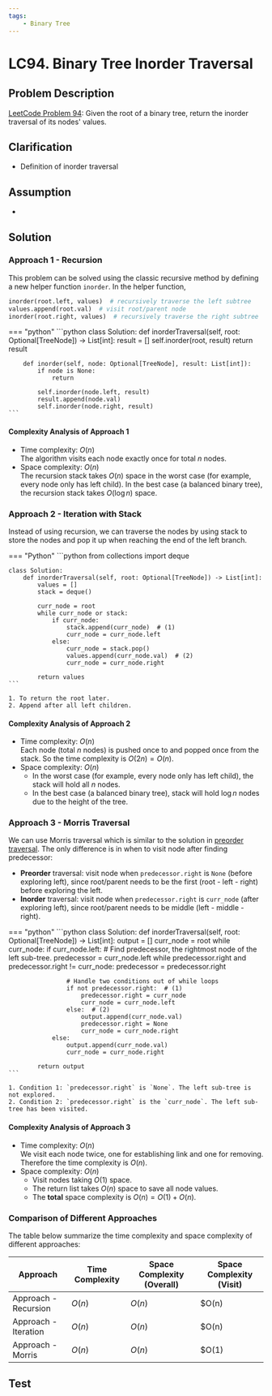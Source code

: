 ```yaml
---
tags:
    - Binary Tree
---
```


# LC94. Binary Tree Inorder Traversal

## Problem Description

[LeetCode Problem 94](https://leetcode.com/problems/binary-tree-inorder-traversal/):
Given the root of a binary tree, return the inorder traversal of its nodes' values.

## Clarification

- Definition of inorder traversal

## Assumption

-

## Solution

### Approach 1 - Recursion

This problem can be solved using the classic recursive method by defining a new helper function
`inorder`. In the helper function,

```python
inorder(root.left, values)  # recursively traverse the left subtree
values.append(root.val)  # visit root/parent node
inorder(root.right, values)  # recursively traverse the right subtree
```

=== "python"
    ```python
    class Solution:
        def inorderTraversal(self, root: Optional[TreeNode]) -> List[int]:
            result = []
            self.inorder(root, result)
            return result

        def inorder(self, node: Optional[TreeNode], result: List[int]):
            if node is None:
                return

            self.inorder(node.left, result)
            result.append(node.val)
            self.inorder(node.right, result)
    ```

#### Complexity Analysis of Approach 1

- Time complexity: $O(n)$  
  The algorithm visits each node exactly once for total $n$ nodes.
- Space complexity: $O(n)$  
  The recursion stack takes $O(n)$ space in the worst case (for example, every node
  only has left child). In the best case (a balanced binary tree),
  the recursion stack takes $O(\log n)$ space.

### Approach 2 - Iteration with Stack

Instead of using recursion, we can traverse the nodes by using stack to store the nodes
and pop it up when reaching the end of the left branch.

=== "Python"
    ```python
    from collections import deque

    class Solution:
        def inorderTraversal(self, root: Optional[TreeNode]) -> List[int]:
            values = []
            stack = deque()

            curr_node = root
            while curr_node or stack:
                if curr_node:
                    stack.append(curr_node)  # (1)
                    curr_node = curr_node.left
                else:
                    curr_node = stack.pop()
                    values.append(curr_node.val)  # (2)
                    curr_node = curr_node.right

            return values
    ```

    1. To return the root later.
    2. Append after all left children.

#### Complexity Analysis of Approach 2

- Time complexity: $O(n)$  
  Each node (total $n$ nodes) is pushed once to and popped once from the stack. So the
  time complexity is $O(2n) = O(n)$.
- Space complexity: $O(n)$  
    - In the worst case (for example, every node only has left child), the stack will
    hold all $n$ nodes.
    - In the best case (a balanced binary tree), stack will hold $\log n$ nodes due to
    the height of the tree.

### Approach 3 - Morris Traversal

We can use Morris traversal which is similar to the solution in
[preorder traversal](../lc0100-0199/lc0144-binary-tree-preorder-traversal.md#approach-3-morris-traversal).
The only difference is in when to visit node after finding predecessor:

- **Preorder** traversal: visit node when `predecessor.right` is `None` (before exploring
left), since root/parent needs to be the first (root - left - right) before exploring
the left.
- **Inorder** traversal: visit node when `predecessor.right` is `curr_node` (after exploring
left), since root/parent needs to be middle (left - middle - right).

=== "python"
    ```python
    class Solution:
        def inorderTraversal(self, root: Optional[TreeNode]) -> List[int]:
            output = []
            curr_node = root
            while curr_node:
                if curr_node.left:
                    # Find predecessor, the rightmost node of the left sub-tree.
                    predecessor = curr_node.left
                    while predecessor.right and predecessor.right != curr_node:
                        predecessor = predecessor.right

                    # Handle two conditions out of while loops
                    if not predecessor.right:  # (1)
                        predecessor.right = curr_node
                        curr_node = curr_node.left
                    else:  # (2)
                        output.append(curr_node.val)
                        predecessor.right = None
                        curr_node = curr_node.right
                else:
                    output.append(curr_node.val)
                    curr_node = curr_node.right

            return output
    ```

    1. Condition 1: `predecessor.right` is `None`. The left sub-tree is not explored.
    2. Condition 2: `predecessor.right` is the `curr_node`. The left sub-tree has been visited.

#### Complexity Analysis of Approach 3

- Time complexity: $O(n)$  
    We visit each node twice, one for establishing link and one for removing. Therefore
    the time complexity is $O(n)$.
- Space complexity: $O(n)$  
    - Visit nodes taking $O(1)$ space.
    - The return list takes $O(n)$ space to save all node values.
    - The **total** space complexity is $O(n) = O(1) + O(n)$.

### Comparison of Different Approaches

The table below summarize the time complexity and space complexity of different approaches:

Approach             | Time Complexity | Space Complexity (Overall) | Space Complexity (Visit)
---------------------|-----------------|----------------------------|-------------------------
Approach - Recursion | $O(n)$          | $O(n)$                     | $O(n)
Approach - Iteration | $O(n)$          | $O(n)$                     | $O(n)
Approach - Morris    | $O(n)$          | $O(n)$                     | $O(1)

## Test
